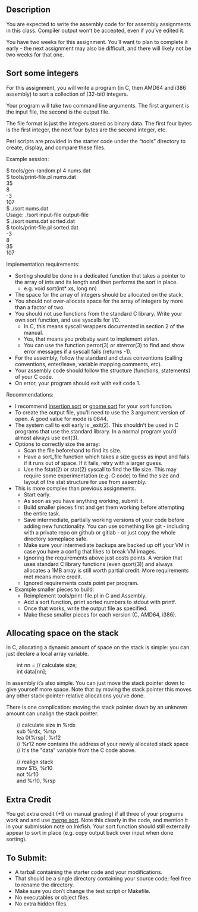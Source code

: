 ## Description

You are expected to write the assembly code for for assembly assignments in this class. Compiler output won’t be accepted, even if you’ve edited it.

You have two weeks for this assignment. You’ll want to plan to complete it early - the next assignment may also be difficult, and there will likely not be two weeks for that one.

## Sort some integers

For this assignment, you will write a program (in C, then AMD64 and i386 assembly) to sort a collection of (32-bit) integers.

Your program will take two command line arguments. The first argument is the input file, the second is the output file.

The file format is just the integers stored as binary data. The first four bytes is the first integer, the next four bytes are the second integer, etc.

Perl scripts are provided in the starter code under the “tools” directory to create, display, and compare these files.

Example session:

\$ tools/gen-random.pl 4 nums.dat<br/>
\$ tools/print-file.pl nums.dat<br/>
35<br/>
8<br/>
-3<br/>
107<br/>
\$ ./sort nums.dat<br/>
Usage: ./sort input-file output-file<br/>
\$ ./sort nums.dat sorted.dat<br/>
\$ tools/print-file.pl sorted.dat<br/>
-3<br/>
8<br/>
35<br/>
107<br/>

Implementation requirements:
- Sorting should be done in a dedicated function that takes a pointer to the array of ints and its length and then performs the sort in place.
    - e.g. void sort(int* xs, long nn)
- The space for the array of integers should be allocated on the stack.
- You should not over-allocate space for the array of integers by more than a factor of two.
- You should not use functions from the standard C library. Write your own sort function, and use syscalls for I/O.
    - In C, this means syscall wrappers documented in section 2 of the manual.
    - Yes, that means you probaby want to implement strlen.
    - You can use the function perror(3) or strerror(3) to find and show error messages if a syscall fails (returns -1).
- For the assembly, follow the standard and class conventions (calling conventions, enter/leave, variable mapping comments, etc).
- Your assembly code should follow the structure (functions, statements) of your C code.
- On error, your program should exit with exit code 1.

Recommendations:

- I recommend [insertion sort](https://en.wikipedia.org/wiki/Insertion_sort) or [gnome sort](https://en.wikipedia.org/wiki/Gnome_sort) for your sort function.
- To create the output file, you’ll need to use the 3 argument version of open. A good value for mode is 0644.
- The system call to exit early is _exit(2). This shouldn’t be used in C programs that use the standard library. In a normal program you’d almost always use exit(3).
- Options to correctly size the array:
    - Scan the file beforehand to find its size.
    - Have a sort_file function which takes a size guess as input and fails if it runs out of space. If it fails, retry with a larger guess.
    - Use the fstat(2) or stat(2) syscall to find the file size. This may require some experimentation (e.g. C code) to find the size and layout of the stat structure for use from assembly.
- This is more complex than previous assignments.
    - Start early.
    - As soon as you have anything working, submit it.
    - Build smaller pieces first and get them working before attempting the entire task.
    - Save intermediate, partially working versions of your code before adding new functionality. You can use something like git - including with a private repo on github or gitlab - or just copy the whole directory someplace safe.
    - Make sure your intermediate backups are backed up off your VM in case you have a config that likes to break VM images.
    - Ignoring the requirements above just costs points. A version that uses standard C library functions (even qsort(3)) and always allocates a 1MB array is still worth partial credit. More requirements met means more credit.
    - Ignored requirements costs point per program.
- Example smaller pieces to build:
    - Reimplement tools/print-file.pl in C and Assembly.
    - Add a sort function, print sorted numbers to stdout with printf.
    - Once that works, write the output file as specified.
    - Make these smaller pieces for each version (C, AMD64, i386).

## Allocating space on the stack

In C, allocating a dynamic amount of space on the stack is simple: you can just declare a local array variable.

&emsp;&emsp;int nn = // calculate size;<br/>
&emsp;&emsp;int data[nn];

In assembly it’s also simple. You can just move the stack pointer down to give yourself more space. Note that by moving the stack pointer this moves any other stack-pointer-relative allocations you’ve done.

There is one complication: moving the stack pointer down by an unknown amount can unalign the stack pointer.

&emsp;&emsp;// calculate size in %rdx<br/>
&emsp;&emsp;sub %rdx, %rsp<br/>
&emsp;&emsp;lea 0(%rsp), %r12 <br/>
&emsp;&emsp;// %r12 now contains the address of your newly allocated stack space<br/>
&emsp;&emsp;// It's the "data" variable from the C code above.<br/>
    
&emsp;&emsp;// realign stack<br/>
&emsp;&emsp;mov $15, %r10<br/>
&emsp;&emsp;not %r10<br/>
&emsp;&emsp;and %r10, %rsp<br/>

## Extra Credit

You get extra credit (+9 on manual grading) if all three of your programs work and and use [merge sort](https://en.wikipedia.org/wiki/Merge_sort). Note this clearly in the code, and mention it in your submission note on Inkfish. Your sort function should still externally appear to sort in place (e.g. copy output back over input when done sorting).

## To Submit:
- A tarball containing the starter code and your modifications.
- That should be a single directory containing your source code; feel free to rename the directory.
- Make sure you don’t change the test script or Makefile.
- No executables or object files.
- No extra hidden files.
